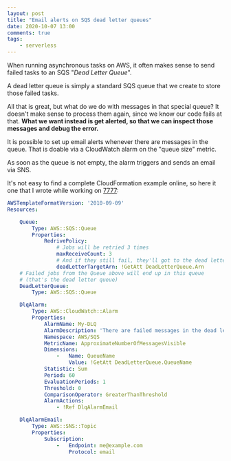 ```yaml
---
layout: post
title: "Email alerts on SQS dead letter queues"
date: 2020-10-07 13:00
comments: true
tags:
    - serverless
---
```


When running asynchronous tasks on AWS, it often makes sense to send failed tasks to an SQS "_Dead Letter Queue_".

A dead letter queue is simply a standard SQS queue that we create to store those failed tasks.

All that is great, but what do we do with messages in that special queue? It doesn't make sense to process them again, since we know our code fails at that. **What we want instead is get alerted, so that we can inspect those messages and debug the error.**

<!--more-->

It is possible to set up email alerts whenever there are messages in the queue. That is doable via a CloudWatch alarm on the "queue size" metric.

As soon as the queue is not empty, the alarm triggers and sends an email via SNS.

It's not easy to find a complete CloudFormation example online, so here it one that I wrote while working on [7777](https://port7777.com/):

```yaml
AWSTemplateFormatVersion: '2010-09-09'
Resources:

    Queue:
        Type: AWS::SQS::Queue
        Properties:
            RedrivePolicy:
                # Jobs will be retried 3 times
                maxReceiveCount: 3
                # And if they still fail, they'll got to the dead letter queue
                deadLetterTargetArn: !GetAtt DeadLetterQueue.Arn
    # Failed jobs from the Queue above will end up in this queue
    # (that's the dead letter queue)
    DeadLetterQueue:
        Type: AWS::SQS::Queue

    DlqAlarm:
        Type: AWS::CloudWatch::Alarm
        Properties:
            AlarmName: My-DLQ
            AlarmDescription: 'There are failed messages in the dead letter queue.'
            Namespace: AWS/SQS
            MetricName: ApproximateNumberOfMessagesVisible
            Dimensions:
                -   Name: QueueName
                    Value: !GetAtt DeadLetterQueue.QueueName
            Statistic: Sum
            Period: 60
            EvaluationPeriods: 1
            Threshold: 0
            ComparisonOperator: GreaterThanThreshold
            AlarmActions:
                - !Ref DlqAlarmEmail

    DlqAlarmEmail:
        Type: AWS::SNS::Topic
        Properties:
            Subscription:
                -   Endpoint: me@example.com
                    Protocol: email
```
